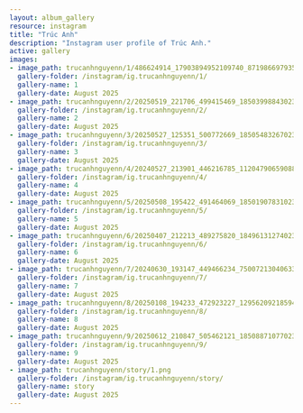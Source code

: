 ```yaml
---
layout: album_gallery
resource: instagram
title: "Trúc Anh"
description: "Instagram user profile of Trúc Anh."
active: gallery
images:
- image_path: trucanhnguyenn/1/486624914_17903894952109740_8719866979350289535_n.jpg
  gallery-folder: /instagram/ig.trucanhnguyenn/1/
  gallery-name: 1
  gallery-date: August 2025
- image_path: trucanhnguyenn/2/20250519_221706_499415469_18503998843023506_3515503640229469682_n.jpg
  gallery-folder: /instagram/ig.trucanhnguyenn/2/
  gallery-name: 2
  gallery-date: August 2025
- image_path: trucanhnguyenn/3/20250527_125351_500772669_18505483267023506_2790463297157625009_n.jpg
  gallery-folder: /instagram/ig.trucanhnguyenn/3/
  gallery-name: 3
  gallery-date: August 2025
- image_path: trucanhnguyenn/4/20240527_213901_446216785_1120479065908895_3043568473436631900_n.jpg
  gallery-folder: /instagram/ig.trucanhnguyenn/4/
  gallery-name: 4
  gallery-date: August 2025
- image_path: trucanhnguyenn/5/20250508_195422_491464069_18501907831023506_3092579276234953731_n.jpg
  gallery-folder: /instagram/ig.trucanhnguyenn/5/
  gallery-name: 5
  gallery-date: August 2025
- image_path: trucanhnguyenn/6/20250407_212213_489275820_18496131274023506_1390947747078125803_n.jpg
  gallery-folder: /instagram/ig.trucanhnguyenn/6/
  gallery-name: 6
  gallery-date: August 2025
- image_path: trucanhnguyenn/7/20240630_193147_449466234_750072130406338_8039787054552951016_n.jpg
  gallery-folder: /instagram/ig.trucanhnguyenn/7/
  gallery-name: 7
  gallery-date: August 2025
- image_path: trucanhnguyenn/8/20250108_194233_472923227_1295620921859449_3336561776584055586_n.jpg
  gallery-folder: /instagram/ig.trucanhnguyenn/8/
  gallery-name: 8
  gallery-date: August 2025
- image_path: trucanhnguyenn/9/20250612_210847_505462121_18508871077023506_835232232359070866_n.jpg
  gallery-folder: /instagram/ig.trucanhnguyenn/9/
  gallery-name: 9
  gallery-date: August 2025
- image_path: trucanhnguyenn/story/1.png
  gallery-folder: /instagram/ig.trucanhnguyenn/story/
  gallery-name: story
  gallery-date: August 2025
---
```

